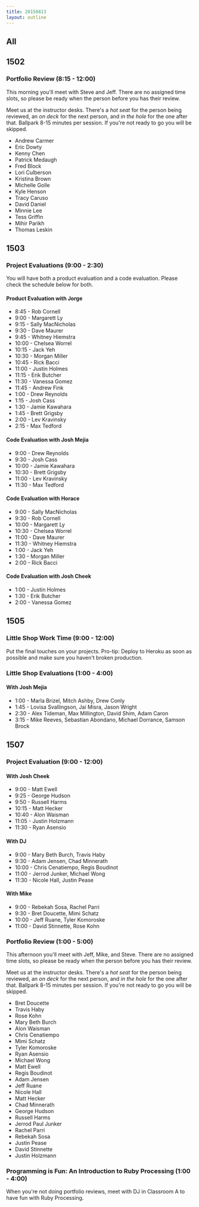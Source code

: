 ```yaml
---
title: 20150813
layout: outline
---
```


## All

## 1502

### Portfolio Review (8:15 - 12:00)

This morning you'll meet with Steve and Jeff. There are no assigned time slots, so please be ready when the person before you has their review.

Meet us at the instructor desks. There's a *hot seat* for the person being reviewed, an *on deck* for the next person, and *in the hole* for the one after that. Ballpark 8-15 minutes per session. If you're not ready to go you will be skipped.

* Andrew Carmer
* Eric Dowty
* Kenny Chen
* Patrick Medaugh
* Fred Block
* Lori Culberson
* Kristina Brown
* Michelle Golle
* Kyle Henson
* Tracy Caruso
* David Daniel
* Minnie Lee
* Tess Griffin
* Mihir Parikh
* Thomas Leskin

## 1503

### Project Evaluations (9:00 - 2:30)

You will have both a product evaluation and a code evaluation. Please check the schedule below for both.

#### Product Evaluation with Jorge

* 8:45 - Rob Cornell
* 9:00 - Margarett Ly
* 9:15 - Sally MacNicholas
* 9:30 - Dave Maurer
* 9:45 - Whitney Hiemstra
* 10:00 - Chelsea Worrel
* 10:15 - Jack Yeh
* 10:30 - Morgan Miller
* 10:45 - Rick Bacci
* 11:00 - Justin Holmes
* 11:15 - Erik Butcher
* 11:30 - Vanessa Gomez
* 11:45 - Andrew Fink
* 1:00 - Drew Reynolds
* 1:15 - Josh Cass
* 1:30 - Jamie Kawahara
* 1:45 - Brett Grigsby
* 2:00 - Lev Kravinsky
* 2:15 - Max Tedford

#### Code Evaluation with Josh Mejia

* 9:00 -  Drew Reynolds
* 9:30 -  Josh Cass
* 10:00 - Jamie Kawahara
* 10:30 - Brett Grigsby
* 11:00 - Lev Kravinsky
* 11:30 - Max Tedford

#### Code Evaluation with Horace

* 9:00 -  Sally MacNicholas
* 9:30 -  Rob Cornell
* 10:00 - Margarett Ly
* 10:30 - Chelsea Worrel
* 11:00 - Dave Maurer
* 11:30 - Whitney Hiemstra
* 1:00 - Jack Yeh
* 1:30 - Morgan Miller
* 2:00 - Rick Bacci

#### Code Evaluation with Josh Cheek

* 1:00 - Justin Holmes
* 1:30 - Erik Butcher
* 2:00 - Vanessa Gomez

## 1505

### Little Shop Work Time (9:00 - 12:00)

Put the final touches on your projects. Pro-tip: Deploy to Heroku as soon as possible and make sure you haven't broken production.

### Little Shop Evaluations (1:00 - 4:00)

#### With Josh Mejia

* 1:00 - Marla Brizel, Mitch Ashby, Drew Conly
* 1:45 - Lovisa Svallingson, Jai Misra, Jason Wright
* 2:30 - Alex Tideman, Max Millington, David Shim, Adam Caron
* 3:15 - Mike Reeves, Sebastian Abondano, Michael Dorrance, Samson Brock

## 1507

### Project Evaluation (9:00 - 12:00)

#### With Josh Cheek

* 9:00 - Matt Ewell
* 9:25 - George Hudson
* 9:50 - Russell Harms
* 10:15 - Matt Hecker
* 10:40 - Alon Waisman
* 11:05 - Justin Holzmann
* 11:30 - Ryan Asensio

#### With DJ

* 9:00 -  Mary Beth Burch, Travis Haby
* 9:30 -  Adam Jensen, Chad Minnerath
* 10:00 - Chris Cenatiempo, Regis Boudinot
* 11:00 - Jerrod Junker, Michael Wong
* 11:30 - Nicole Hall, Justin Pease

#### With Mike

* 9:00 -  Rebekah Sosa, Rachel Parri
* 9:30 -  Bret Doucette, Mimi Schatz
* 10:00 - Jeff Ruane, Tyler Komoroske
* 11:00 - David Stinnette, Rose Kohn

### Portfolio Review (1:00 - 5:00)

This afternoon you'll meet with Jeff, Mike, and Steve. There are no assigned time slots, so please be ready when the person before you has their review.

Meet us at the instructor desks. There's a *hot seat* for the person being reviewed, an *on deck* for the next person, and *in the hole* for the one after that. Ballpark 8-15 minutes per session. If you're not ready to go you will be skipped.

* Bret Doucette
* Travis Haby
* Rose Kohn
* Mary Beth Burch
* Alon Waisman
* Chris Cenatiempo
* Mimi Schatz
* Tyler Komoroske
* Ryan Asensio
* Michael Wong
* Matt Ewell
* Regis Boudinot
* Adam Jensen
* Jeff Ruane
* Nicole Hall
* Matt Hecker
* Chad Minnerath
* George Hudson
* Russell Harms
* Jerrod Paul Junker
* Rachel Parri
* Rebekah Sosa
* Justin Pease
* David Stinnette
* Justin Holzmann

### Programming is Fun: An Introduction to Ruby Processing (1:00 - 4:00)

When you're not doing portfolio reviews, meet with DJ in Classroom A to have fun with Ruby Processing.
